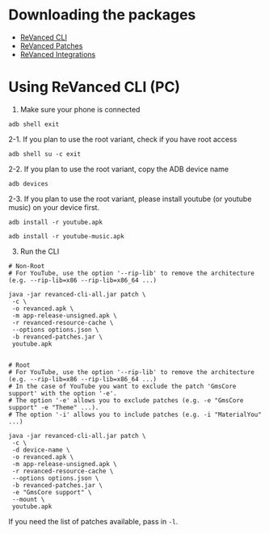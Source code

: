 Downloading the packages
==
- [ReVanced CLI](https://github.com/inotia00/revanced-cli/releases/latest)
- [ReVanced Patches](https://github.com/inotia00/revanced-patches/releases/latest)
- [ReVanced Integrations](https://github.com/inotia00/revanced-integrations/releases/latest)

Using ReVanced CLI (PC)
==
1. Make sure your phone is connected

```
adb shell exit
```

2-1. If you plan to use the root variant, check if you have root access
```
adb shell su -c exit
```

2-2. If you plan to use the root variant, copy the ADB device name
```
adb devices
```

2-3. If you plan to use the root variant, please install youtube (or youtube music) on your device first.
```
adb install -r youtube.apk
```
```
adb install -r youtube-music.apk
```

3. Run the CLI
```
# Non-Root
# For YouTube, use the option '--rip-lib' to remove the architecture (e.g. --rip-lib=x86 --rip-lib=x86_64 ...)

java -jar revanced-cli-all.jar patch \
 -c \
 -o revanced.apk \
 -m app-release-unsigned.apk \
 -r revanced-resource-cache \
 --options options.json \
 -b revanced-patches.jar \
 youtube.apk


# Root
# For YouTube, use the option '--rip-lib' to remove the architecture (e.g. --rip-lib=x86 --rip-lib=x86_64 ...)
# In the case of YouTube you want to exclude the patch 'GmsCore support' with the option '-e'.
# The option '-e' allows you to exclude patches (e.g. -e "GmsCore support" -e "Theme" ...).
# The option '-i' allows you to include patches (e.g. -i "MaterialYou" ...)

java -jar revanced-cli-all.jar patch \
 -c \
 -d device-name \
 -o revanced.apk \
 -m app-release-unsigned.apk \
 -r revanced-resource-cache \
 --options options.json \
 -b revanced-patches.jar \
 -e "GmsCore support" \
 --mount \
 youtube.apk
```


If you need the list of patches available, pass in `-l`.